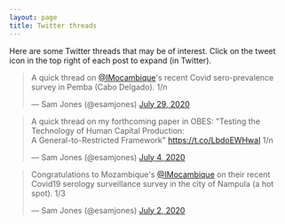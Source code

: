 ```yaml
---
layout: page
title: Twitter threads
---
```


Here are some Twitter threads that may be of interest. Click on the tweet icon in the top right of each post to expand (in Twitter).

<blockquote class="twitter-tweet"><p lang="en" dir="ltr">A quick thread on <a href="https://twitter.com/IMocambique?ref_src=twsrc%5Etfw">@IMocambique</a>&#39;s recent Covid sero-prevalence survey in Pemba (Cabo Delgado). 1/n</p>&mdash; Sam Jones (@esamjones) <a href="https://twitter.com/esamjones/status/1288457733138722818?ref_src=twsrc%5Etfw">July 29, 2020</a></blockquote> <script async src="https://platform.twitter.com/widgets.js" charset="utf-8"></script> 

<blockquote class="twitter-tweet" data-theme="dark"><p lang="en" dir="ltr">A quick thread on my forthcoming paper in OBES: &quot;Testing the Technology of Human Capital Production:<br>A General-to-Restricted Framework&quot; <a href="https://t.co/LbdoEWHwaI">https://t.co/LbdoEWHwaI</a> 1/n</p>&mdash; Sam Jones (@esamjones) <a href="https://twitter.com/esamjones/status/1279327768459821056?ref_src=twsrc%5Etfw">July 4, 2020</a></blockquote> <script async src="https://platform.twitter.com/widgets.js" charset="utf-8"></script> 

<blockquote class="twitter-tweet"><p lang="en" dir="ltr">Congratulations to Mozambique&#39;s <a href="https://twitter.com/IMocambique?ref_src=twsrc%5Etfw">@IMocambique</a> on their recent Covid19 serology surveillance survey in the city of Nampula (a hot spot). 1/3</p>&mdash; Sam Jones (@esamjones) <a href="https://twitter.com/esamjones/status/1278611753752985600?ref_src=twsrc%5Etfw">July 2, 2020</a></blockquote> <script async src="https://platform.twitter.com/widgets.js" charset="utf-8"></script> 
